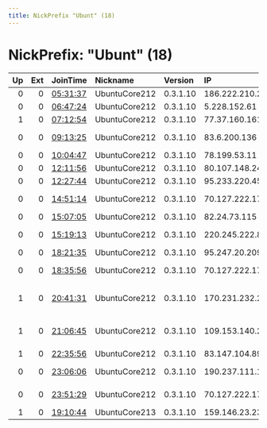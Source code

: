 ```yaml
---
title: NickPrefix "Ubunt" (18)
---
```


# NickPrefix: "Ubunt" (18)

|   Up |   Ext | JoinTime                                                                                            | Nickname      | Version   | IP              | AS                                      | CC   |   ORp |   Dirp | OS    | Contact   |   eFamMembers |
|-----:|------:|:----------------------------------------------------------------------------------------------------|:--------------|:----------|:----------------|:----------------------------------------|:-----|------:|-------:|:------|:----------|--------------:|
|    0 |     0 | [05:31:37](https://metrics.torproject.org/rs.html#details/D835DA1FAE7D1CBEB606E6CC135B20C2F7C614C6) | UbuntuCore212 | 0.3.1.10  | 186.222.210.22  | CLARO S.A.                              | br   | 32827 |      0 | Linux | None      |             1 |
|    0 |     0 | [06:47:24](https://metrics.torproject.org/rs.html#details/9D825A78E83E9502F9D52FB0537B7EB075745875) | UbuntuCore212 | 0.3.1.10  | 5.228.152.61    | Rostelecom                              | ru   | 41162 |      0 | Linux | None      |             1 |
|    1 |     0 | [07:12:54](https://metrics.torproject.org/rs.html#details/5B1FB5116C0AE267D5287001F0A1DCFD137E8EEF) | UbuntuCore212 | 0.3.1.10  | 77.37.160.161   | Rostelecom                              | ru   | 44037 |      0 | Linux | None      |             1 |
|    0 |     0 | [09:13:25](https://metrics.torproject.org/rs.html#details/7681D69DCAD3981F50581AA42E6AAC8E297FF66C) | UbuntuCore212 | 0.3.1.10  | 83.6.200.136    | Orange Polska Spolka Akcyjna            | pl   | 46297 |      0 | Linux | None      |             1 |
|    0 |     0 | [10:04:47](https://metrics.torproject.org/rs.html#details/D938AB9E2AFC278CE96F663FDB95C3CD1B928F46) | UbuntuCore212 | 0.3.1.10  | 78.199.53.11    | Free SAS                                | fr   | 33103 |      0 | Linux | None      |             1 |
|    0 |     0 | [12:11:56](https://metrics.torproject.org/rs.html#details/D54A636139C74B69C2B8C46FD96E1E818E5B1CDD) | UbuntuCore212 | 0.3.1.10  | 80.107.148.247  | OTEnet S.A.                             | gr   | 34957 |      0 | Linux | None      |             1 |
|    0 |     0 | [12:27:44](https://metrics.torproject.org/rs.html#details/382C23A564F539440B228663E84D61E557FA9987) | UbuntuCore212 | 0.3.1.10  | 95.233.220.45   | Telecom Italia                          | it   | 34561 |      0 | Linux | None      |             1 |
|    0 |     0 | [14:51:14](https://metrics.torproject.org/rs.html#details/E2A3441178459E51AF077AEBE825A456A791325C) | UbuntuCore212 | 0.3.1.10  | 70.127.222.17   | BRIGHT HOUSE NETWORKS, LLC              | us   | 44173 |      0 | Linux | None      |             1 |
|    0 |     0 | [15:07:05](https://metrics.torproject.org/rs.html#details/3571C589A74C9ED9A3819F4A1A383BF86EB699E5) | UbuntuCore212 | 0.3.1.10  | 82.24.73.115    | Virgin Media Limited                    | gb   | 36749 |      0 | Linux | None      |             1 |
|    0 |     0 | [15:19:13](https://metrics.torproject.org/rs.html#details/1873A00412452F0C4074F52813B8D14EB4427954) | UbuntuCore212 | 0.3.1.10  | 220.245.222.88  | TPG Telecom Limited                     | au   | 44609 |      0 | Linux | None      |             1 |
|    0 |     0 | [18:21:35](https://metrics.torproject.org/rs.html#details/3EED9E13ACE99B0B3249ED4AFBBD44D65EC11BBA) | UbuntuCore212 | 0.3.1.10  | 95.247.20.209   | Telecom Italia                          | it   | 40863 |      0 | Linux | None      |             1 |
|    0 |     0 | [18:35:56](https://metrics.torproject.org/rs.html#details/FA103D69F6856409B9AAE1A519BE3CC07093B8A4) | UbuntuCore212 | 0.3.1.10  | 70.127.222.17   | BRIGHT HOUSE NETWORKS, LLC              | us   | 43917 |      0 | Linux | None      |             1 |
|    1 |     0 | [20:41:31](https://metrics.torproject.org/rs.html#details/993FB797791385FE73502B55DA2B9609B593081D) | UbuntuCore212 | 0.3.1.10  | 170.231.232.233 | Evolution IP Telefonia e Informtica ltd | br   | 43195 |      0 | Linux | None      |             1 |
|    1 |     0 | [21:06:45](https://metrics.torproject.org/rs.html#details/0416972516F27A956CD5FECEF146BB6F76E366BE) | UbuntuCore212 | 0.3.1.10  | 109.153.140.251 | British Telecommunications PLC          | gb   | 41083 |      0 | Linux | None      |             1 |
|    1 |     0 | [22:35:56](https://metrics.torproject.org/rs.html#details/619670573EDA9161FC87867CB269560F683E06CD) | UbuntuCore212 | 0.3.1.10  | 83.147.104.89   | Terra S.p.a.                            | it   | 34527 |      0 | Linux | None      |             1 |
|    0 |     0 | [23:06:06](https://metrics.torproject.org/rs.html#details/F04AD5CD28DDE8E0D7AB6C533F29BEA3BF889E38) | UbuntuCore212 | 0.3.1.10  | 190.237.111.149 | Telefonica del Peru S.A.A.              | pe   | 38911 |      0 | Linux | None      |             1 |
|    0 |     0 | [23:51:29](https://metrics.torproject.org/rs.html#details/35B279CAD0A390A104689A4A993B3B5562A9B36A) | UbuntuCore212 | 0.3.1.10  | 70.127.222.17   | BRIGHT HOUSE NETWORKS, LLC              | us   | 40513 |      0 | Linux | None      |             1 |
|    1 |     0 | [19:10:44](https://metrics.torproject.org/rs.html#details/068C1200D80BB1D3D4485A96B63587DA1375603A) | UbuntuCore213 | 0.3.1.10  | 159.146.23.230  | None                                    | tr   | 37171 |      0 | Linux | None      |             1 |
